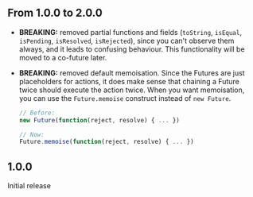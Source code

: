## From 1.0.0 to 2.0.0

 -  **BREAKING:** removed partial functions and fields (`toString`, `isEqual`,
    `isPending`, `isResolved`, `isRejected`), since you can't observe them
    always, and it leads to confusing behaviour. This functionality will be
    moved to a co-future later.

 -  **BREAKING:** removed default memoisation. Since the Futures are just
    placeholders for actions, it does make sense that chaining a Future twice
    should execute the action twice. When you want memoisation, you can use the
    `Future.memoise` construct instead of `new Future`.

    ```js
    // Before:
    new Future(function(reject, resolve) { ... })

    // Now:
    Future.memoise(function(reject, resolve) { ... })
    ```

## 1.0.0

Initial release
